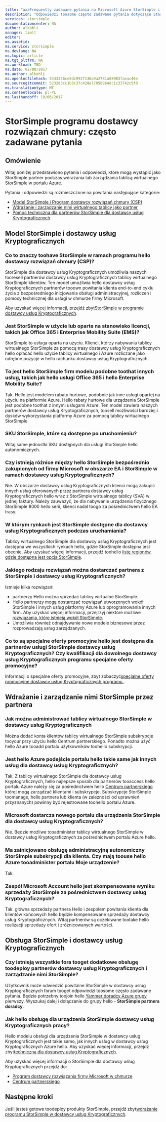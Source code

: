 ```yaml
---
title: "aaaFrequently zadawane pytania na Microsoft Azure StorSimple i Program dostawcy rozwiązań chmury dla partnerów | Dokumentacja firmy Microsoft"
description: "Odpowiedzi toosome często zadawane pytania dotyczące StorSimple i dostawcy usług Kryptograficznych dla partnerów."
services: storsimple
documentationcenter: NA
author: alkohli
manager: timlt
editor: 
ms.assetid: 
ms.service: storsimple
ms.devlang: NA
ms.topic: article
ms.tgt_pltfrm: NA
ms.workload: TBD
ms.date: 02/08/2017
ms.author: alkohli
ms.openlocfilehash: 5343346ce8dc9927136a9a2781a08983faeac46e
ms.sourcegitcommit: 523283cc1b3c37c428e77850964dc1c33742c5f0
ms.translationtype: MT
ms.contentlocale: pl-PL
ms.lasthandoff: 10/06/2017
---
```

# <a name="storsimple-for-cloud-solutions-provider-program-frequently-asked-questions"></a>StorSimple programu dostawcy rozwiązań chmury: często zadawane pytania


## <a name="overview"></a>Omówienie
Witaj poniżej przedstawiono pytania i odpowiedzi, które mogą wystąpić jako StorSimple partner podczas wdrażania lub zarządzania tablicą wirtualnego StorSimple w portalu Azure.

Pytania i odpowiedzi są rozmieszczone na powitania następujące kategorie:

 - [Model StorSimple i Program dostawcy rozwiązań chmury (CSP)](#storsimple-and-csp-model)
 - [Wdrażanie i zarządzanie nimi wirtualnego tablicy jako partner](#deploy-and-manage-storsimple-as-a-partner)
 - [Pomoc techniczna dla partnerów StorSimple dla dostawcy usług Kryptograficznych](#support-for-storsimple-partners)

## <a name="storsimple-and-csp-model"></a>Model StorSimple i dostawcy usług Kryptograficznych

### <a name="what-does-it-mean-toohave-storsimple-as-a-part-of-hello-cloud-solutions-provider-csp-program"></a>Co to znaczy toohave StorSimple w ramach programu hello dostawcy rozwiązań chmury (CSP)?
 StorSimple dla dostawcy usług Kryptograficznych umożliwia naszych tooresell partnerów dostawcy usług Kryptograficznych tablicy wirtualnego StorSimple klientów. Ten model umożliwia hello dostawcy usług Kryptograficznych partnerów tooown powitania klienta end-to-end cyklu życia z bezpośredniego inicjowania obsługi administracyjnej, rozliczeń i pomocy technicznej dla usługi w chmurze firmy Microsoft. 

Aby uzyskać więcej informacji, przejdź zbyt[StorSimple w programie dostawcy usług Kryptograficznych](https://www.microsoft.com/en-us/server-cloud/products/storsimple/). 

### <a name="is-storsimple-a-usage-based-or-based-on-seat-licenses-like-office-365-and-enterprise-mobility-suite-ems"></a>Jest StorSimple w użycie lub oparte na stanowisko licencji, takich jak Office 365 i Enterprise Mobility Suite (EMS)?
StorSimple to usługa oparta na użyciu. Klienci, którzy nabywania tablicy wirtualnego StorSimple za pomocą trasy dostawcy usług Kryptograficznych hello opłacać hello użycie tablicy wirtualnego i Azure rozliczane jako odrębne pozycje w hello rachunku dostawcy usług Kryptograficznych. 

### <a name="is-hello-storsimple-business-model-similar-toothat-of-other-services-such-as-hello-office-365-and-hello-enterprise-mobility-suite"></a>To jest hello StorSimple firm modelu podobne toothat innych usług, takich jak hello usługi Office 365 i hello Enterprise Mobility Suite? 
Tak. Hello jest modelem rabaty hurtowe, podobnie jak inne usługi opartej na użyciu na platformie Azure. Hello rabaty hurtowe dla urządzenia StorSimple jest podobne toothat z innymi usługami Azure. Ten model zawiera naszych partnerów dostawcy usług Kryptograficznych, toosell możliwości bardziej i dysków wykorzystania platformy Azure za pomocą tablicy wirtualnego StorSimple.  

### <a name="which-storsimple-skus-are-available-at-launch"></a>SKU StorSimple, które są dostępne po uruchomieniu?
Witaj same jednostki SKU dostępnych dla usługi StorSimple hello autonomicznych. 

### <a name="is-there-any-difference-between-hello-storsimple-directly-purchased-from-microsoft-under-ea-and-storsimple-as-a-part-of-csp"></a>Czy istnieją różnice między hello StorSimple bezpośrednio zakupionych od firmy Microsoft w obszarze EA i StorSimple w ramach dostawcy usług Kryptograficznych?
Nie. W obszarze dostawcy usług Kryptograficznych klienci mogą zakupić innych usług oferowanych przez partnera dostawcy usług Kryptograficznych hello wraz z StorSimple wirtualnego tablicy (SVA) w jednej faktury. Należy zauważyć, że dla nabywanie urządzenia fizycznego StorSimple 8000 hello serii, klienci nadal toogo za pośrednictwem hello EA trasy. 

### <a name="in-which-markets-is-storsimple-available-for-csp-at-launch"></a>W którym rynkach jest StorSimple dostępne dla dostawcy usług Kryptograficznych podczas uruchamiania?
Tablicy wirtualnego StorSimple dla dostawcy usług Kryptograficznych jest dostępna we wszystkich rynkach hello, gdzie StorSimple dostępna jest obecnie. Aby uzyskać więcej informacji, przejdź toohello [listę regionów, gdzie dostępna jest opcja StorSimple](https://azure.microsoft.com/regions/services/).

### <a name="what-kind-of-solutions-can-a-partner-deliver-with-storsimple-and-csp"></a>Jakiego rodzaju rozwiązań można dostarczać partnera z StorSimple i dostawcy usług Kryptograficznych? 
Istnieje kilka rozwiązań:

- partnerzy Hello można sprzedać tablicy wirtualne StorSimple. 
- Hello partnerzy mogą dostarczać rozwiązań utworzonych wokół StorSimple i innych usług platformy Azure lub oprogramowania innych firm. Aby uzyskać więcej informacji, przejrzyj niektóre możliwe [rozwiązania, które istnieją wokół StorSimple](https://aka.ms/storsimple-build-solutions).
- Umożliwia również odnajdywanie nowe modele biznesowe przez rozprowadzają usług zarządzanych.

### <a name="what-are-hello-incentives-available-for-storsimple-csp-partners-do-i-qualify-for-any-csp-program-incentives"></a>Co to są specjalne oferty promocyjne hello jest dostępna dla partnerów usługi StorSimple dostawcy usług Kryptograficznych? Czy kwalifikacji dla dowolnego dostawcy usług Kryptograficznych programu specjalne oferty promocyjne?
Informacji o specjalne oferty promocyjne, zbyt zobaczyć[specjalne oferty promocyjne dostawcy usług Kryptograficznych programu ](https://partner.microsoft.com/en-US/cloud-solution-provider/program-details).


## <a name="deploy-and-manage-storsimple-as-a-partner"></a>Wdrażanie i zarządzanie nimi StorSimple przez partnera

### <a name="how-can-i-administer-storsimple-virtual-array-in-csp"></a>Jak można administrować tablicy wirtualnego StorSimple w dostawcy usług Kryptograficznych 
Można dodać konta klientów tablicy wirtualnego StorSimple subskrypcje tooyour przy użyciu hello Centrum partnerskiego. Ponadto można użyć hello Azure tooadd portalu użytkowników toohello subskrypcji.

### <a name="is-hello-azure-portal-approach-hello-same-as-other-services-for-csp"></a>Jest hello Azure podejście portalu hello takie same jak innych usług dla dostawcy usług Kryptograficznych? 
Tak. Z tablicy wirtualnego StorSimple dla dostawcy usług Kryptograficznych, hello najlepsze sposób dla partnerów tooaccess hello portalu Azure należy się za pośrednictwem hello [Centrum partnerskiego](http://partnercenter.microsoft.com/) której mogą zarządzać klientami i subskrypcje. Subskrypcje StorSimple toomanage, hello partnera lub klienta (w zależności od uprawnień przyznanych) powinny być rejestrowane toohello portalu Azure. 

### <a name="is-microsoft-shipping-a-new-portal-for-storsimple-for-csp"></a>Microsoft dostarcza nowego portalu dla urządzenia StorSimple dla dostawcy usług Kryptograficznych? 
Nie. Będzie możliwe tooadminister tablicy wirtualnego StorSimple w dostawcy usług Kryptograficznych za pośrednictwem portalu Azure hello.

### <a name="i-have-provisioned-a-standalone-storsimple-subscription-for-my-customer-do-i-have-toouse-hello-azure-portal-tooadminister-my-device"></a>Ma zainicjowano obsługę administracyjną autonomiczny StorSimple subskrypcji dla klienta. Czy mają toouse hello Azure tooadminister portalu Moje urządzenie? 
Tak. 

### <a name="is-hello-microsoft-account-team-compensated-as-a-result-of-sales-of-storsimple-through-csp"></a>Zespół Microsoft Account hello jest skompensowane wyniku sprzedaży StorSimple za pośrednictwem dostawcy usług Kryptograficznych?
Tak. główna sprzedaży partnera Hello i zespołem powitania klienta dla klientów końcowych hello będzie kompensowane sprzedaży dostawcy usług Kryptograficznych. Witaj partnerów są oczekiwane tootake hello realizacji sprzedaży ofert i zróżnicowanych wartości.

## <a name="support-for-storsimple-and-csp"></a>Obsługa StorSimple i dostawcy usług Kryptograficznych

### <a name="are-there-any-forums-tooget-additional-support-for-csp-partners-toodeploy-and-manage-storsimple"></a>Czy istnieją wszystkie fora tooget dodatkowe obsługę toodeploy partnerów dostawcy usług Kryptograficznych i zarządzanie nimi StorSimple?
Użytkownik może odwiedzić powitalne StorSimple w dostawcy usług Kryptograficznych forum tooget odpowiedzi toosome często zadawane pytania. Będzie potrzebny toojoin hello [Yammer doradcy Azure grupy](https://www.yammer.com/azureadvisors) pierwszy. Wyszukaj dalej i dołączanie do grupy hello - **StorSimple partnera doradcy**.

### <a name="how-does-hello-support-work-for-storsimple-for-csp"></a>Jak hello obsługę dla urządzenia StorSimple dostawcy usług Kryptograficznych pracy? 
Hello modelu obsługi dla urządzenia StorSimple w dostawcy usług Kryptograficznych jest takie samo, jak innych usług w dostawcy usług Kryptograficznych Azure hello. Aby uzyskać więcej informacji, przejdź zbyt[techniczną dla dostawcy usług Kryptograficznych](https://msdn.microsoft.com/partner-center/customer-support). 

Aby uzyskać więcej informacji o StorSimple dla dostawcy usług Kryptograficznych przejdź do:

- [Program dostawcy rozwiązania firmy Microsoft w chmurze](https://partner.microsoft.com/Membership)
- [Centrum partnerskiego](http://partnercenter.microsoft.com/) 


## <a name="next-steps"></a>Następne kroki
Jeśli jesteś gotowe toodeploy produkty StorSimple, przejdź zbyt[wdrażanie programu StorSimple w dostawcy usług Kryptograficznych](storsimple-partner-csp-deploy.md).
